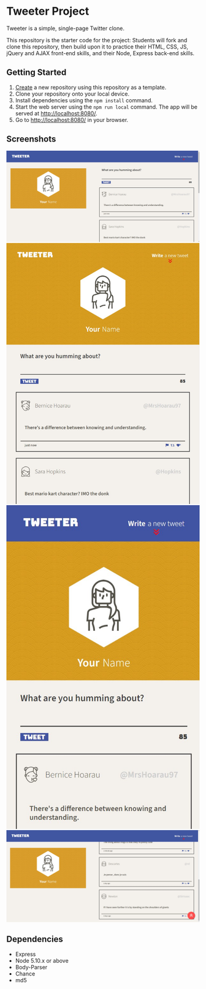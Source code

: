 # Tweeter Project

Tweeter is a simple, single-page Twitter clone.

This repository is the starter code for the project: Students will fork and clone this repository, then build upon it to practice their HTML, CSS, JS, jQuery and AJAX front-end skills, and their Node, Express back-end skills.

## Getting Started

1. [Create](https://docs.github.com/en/repositories/creating-and-managing-repositories/creating-a-repository-from-a-template) a new repository using this repository as a template.
2. Clone your repository onto your local device.
3. Install dependencies using the `npm install` command.
3. Start the web server using the `npm run local` command. The app will be served at <http://localhost:8080/>.
4. Go to <http://localhost:8080/> in your browser.

## Screenshots
![Desktop Layout](/public/images/DesktopLayout.jpg)
![Tablet Layout](/public/images/Tabletlayout.jpg)
![Phone Layout](/public/images/Phonelayout.jpg)
![Desktop Layout with Scroll Button](/public/images/Desktopwithscrollbutton.jpg)
## Dependencies

- Express
- Node 5.10.x or above
- Body-Parser
- Chance
- md5
